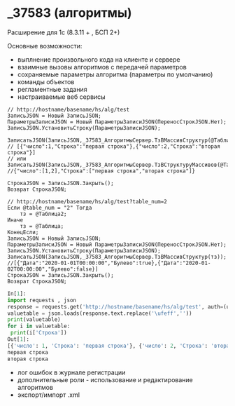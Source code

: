 # _37583 (алгоритмы)

Расширение для 1с (8.3.11 + , БСП 2+) 

Основные возможности:

* выплнение произвольного кода на клиенте и сервере
* взаимные вызовы алгоритмов с передачей параметров
* сохраняемые параметры алгоритма (параметры по умолчанию)
* команды объектов
* регламентные задания
* настраиваемые веб сервисы

```1c-enterprise
// http://hostname/basename/hs/alg/test
ЗаписьJSON = Новый ЗаписьJSON; 
ПараметрыЗаписиJSON = Новый ПараметрыЗаписиJSON(ПереносСтрокJSON.Нет); 
ЗаписьJSON.УстановитьСтроку(ПараметрыЗаписиJSON); 

ЗаписатьJSON(ЗаписьJSON,_37583_АлгоритмыСервер.ТзВМассивСтруктур(@Таблица));
// [{"число":1,"Строка":"первая строка"},{"число":2,"Строка":"вторая строка"}]
// или
ЗаписатьJSON(ЗаписьJSON,_37583_АлгоритмыСервер.ТзВСтруктуруМассивов(@Таблица)); 
//{"число":[1,2],"Строка":["первая строка","вторая строка"]}

СтрокаJSON = ЗаписьJSON.Закрыть(); 
Возврат СтрокаJSON; 

// http://hostname/basename/hs/alg/test?table_num=2
Если @table_num = "2" Тогда 
	тз = @Таблица2; 
Иначе 
	тз = @Таблица; 
КонецЕсли; 
ЗаписьJSON = Новый ЗаписьJSON; 
ПараметрыЗаписиJSON = Новый ПараметрыЗаписиJSON(ПереносСтрокJSON.Нет); 
ЗаписьJSON.УстановитьСтроку(ПараметрыЗаписиJSON); 
ЗаписатьJSON(ЗаписьJSON,_37583_АлгоритмыСервер.ТзВМассивСтруктур(тз)); 
//[{"Дата":"2020-01-01T00:00:00","Булево":true},{"Дата":"2020-01-02T00:00:00","Булево":false}]
СтрокаJSON = ЗаписьJSON.Закрыть(); 
Возврат СтрокаJSON; 
```

```python
In[1]: 
import requests , json  
response = requests.get('http://hostname/basename/hs/alg/test', auth=(username, password))
valuetable = json.loads(response.text.replace('\ufeff',''))
print(valuetable)
for i in valuetable:
 print(i['Строка'])
Out[1]:
[{'число': 1, 'Строка': 'первая строка'}, {'число': 2, 'Строка': 'вторая строка'}]
первая строка
вторая строка


```
* лог ошибок в  журнале регистрации
* дополнительные роли - использование и редактирование алгоритмов
* экспорт/импорт .xml
